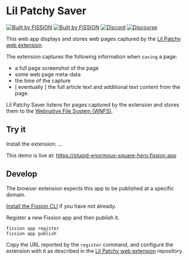 # Lil Patchy Saver

[![Built by FISSION](https://img.shields.io/badge/⌘-Built_by_FISSION-purple.svg)](https://fission.codes)
[![Built by FISSION](https://img.shields.io/badge/webnative-v0.26-purple.svg )](https://github.com/fission-suite/webnative)
[![Discord](https://img.shields.io/discord/478735028319158273.svg)](https://discord.gg/zAQBDEq)
[![Discourse](https://img.shields.io/discourse/https/talk.fission.codes/topics)](https://talk.fission.codes)

This web app displays and stores web pages captured by the [Lil Patchy web extension](https://github.com/therealjeffg/lil-patchy).

The extension captures the following information when `saving` a page:

* a full page screenshot of the page
* some web page meta-data 
* the time of the capture
* [ eventually ] the full article text and additional text content from the page.


Lil Patchy Saver listens for pages captured by the extension and stores them to the [Webnative File System (WNFS)](https://guide.fission.codes/developers/webnative/file-system-wnfs).

## Try it

Install the extension: ...

This demo is live at: https://stupid-enormous-square-hero.fission.app

## Develop

The browser extension expects this app to be published at a specific domain.

[Install the Fission CLI](https://guide.fission.codes/developers/installation) if you have not already.

Register a new Fission app and then publish it.

```
fission app register
fission app publish
```

Copy the URL reported by the `register` command, and configure the extension with it as described in the [Lil Patchy web extension](https://github.com/therealjeffg/lil-patchy) repository.